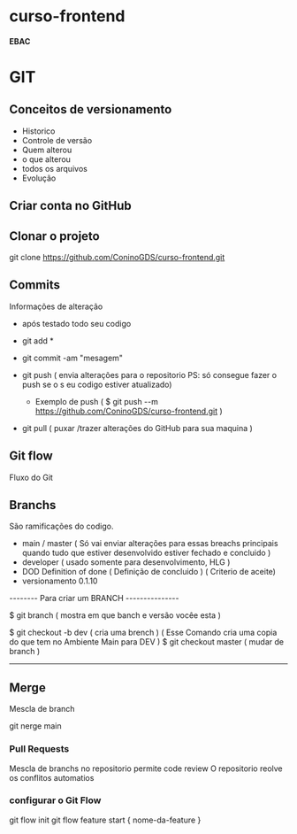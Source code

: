 
# curso-frontend
####  EBAC

# GIT

## Conceitos de versionamento
- Historico
- Controle de versão
- Quem alterou
- o que alterou
- todos os arquivos
- Evolução
 

## Criar conta no GitHub

## Clonar o projeto
git clone https://github.com/ConinoGDS/curso-frontend.git

## Commits
Informações de alteração
- após testado todo seu codigo
- git add *
- git commit -am "mesagem"
- git push ( envia alterações para o repositorio PS: só consegue fazer o push se o s  eu codigo estiver atualizado)  
  - Exemplo de push  ( $ git push --m https://github.com/ConinoGDS/curso-frontend.git   )

- git pull ( puxar /trazer alterações do GitHub para sua maquina )

## Git flow
Fluxo do Git

## Branchs
São ramificações do codigo.

- main / master ( Só vai enviar alterações para essas breachs principais quando tudo que estiver desenvolvido estiver fechado e concluido )
- developer ( usado somente para desenvolvimento, HLG )
- DOD  Definition of done   ( Definição de concluido )  ( Criterio de aceite)
- versionamento 0.1.10

--------  Para criar um BRANCH ---------------

$ git branch   ( mostra em que banch e versão vocêe esta )

$ git checkout -b dev ( cria uma brench )  ( Esse Comando cria uma copia do que tem no Ambiente Main para DEV )
$ git checkout master ( mudar de branch ) 


----------------------------------------------



## Merge
Mescla de branch

git nerge main 

### Pull Requests
Mescla de branchs  no repositorio
permite code review
O repositorio reolve os conflitos automatios


### configurar o Git Flow 

git flow init
git flow feature start { nome-da-feature }
